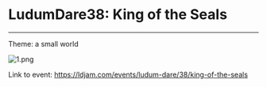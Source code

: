 # LudumDare38: King of the Seals
-------------------------------------------------
Theme: a small world

![1.png](https://static.jam.vg/raw/ada/z/390d.png)

Link to event:
https://ldjam.com/events/ludum-dare/38/king-of-the-seals

